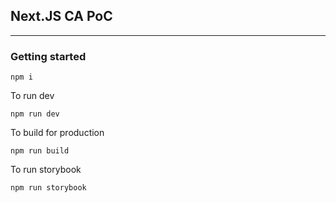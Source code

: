 ## Next.JS CA PoC
---

### Getting started

```
npm i
```

To run dev
```
npm run dev
```

To build for production
```
npm run build
```

To run storybook
```
npm run storybook
```